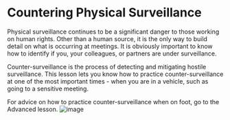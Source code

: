 [Title]: # (Countering Physical Surveillance)
[Difficulty]: # (Expert)
[Order]: # (16)

# Countering Physical Surveillance

Physical surveillance continues to be a significant danger to those working on human rights. Other than a human source, it is the only way to build detail on what is occurring at meetings. It is obviously important to know how to identify if you, your colleagues, or partners are under surveillance.

Counter-surveillance is the process of detecting and mitigating hostile surveillance. This lesson lets you know how to practice counter-surveillance at one of the most important times - when you are in a vehicle, such as going to a sensitive meeting.

For advice on how to practice counter-surveillance when on foot, go to the Advanced lesson.
![image](surveillance4.png)